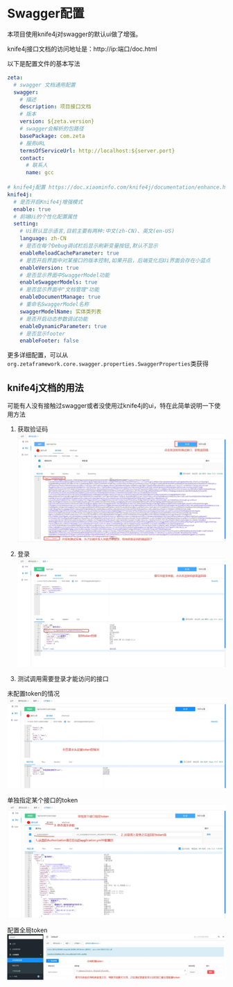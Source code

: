 # Swagger配置
本项目使用knife4j对swagger的默认ui做了增强。

knife4j接口文档的访问地址是：http://ip:端口/doc.html

以下是配置文件的基本写法
```yaml
zeta:
  # swagger 文档通用配置
  swagger:
    # 描述
    description: 项目接口文档
    # 版本
    version: ${zeta.version}
    # swagger会解析的包路径
    basePackage: com.zeta
    # 服务URL
    termsOfServiceUrl: http://localhost:${server.port}
    contact:
      # 联系人
      name: gcc

# knife4j配置 https://doc.xiaominfo.com/knife4j/documentation/enhance.html
knife4j:
  # 是否开启Knife4j增强模式
  enable: true
  # 前端Ui的个性化配置属性
  setting:
    # Ui默认显示语言,目前主要有两种:中文(zh-CN)、英文(en-US)
    language: zh-CN
    # 是否在每个Debug调试栏后显示刷新变量按钮,默认不显示
    enableReloadCacheParameter: true
    # 是否开启界面中对某接口的版本控制,如果开启，后端变化后Ui界面会存在小蓝点
    enableVersion: true
    # 是否显示界面中SwaggerModel功能
    enableSwaggerModels: true
    # 是否显示界面中"文档管理"功能
    enableDocumentManage: true
    # 重命名SwaggerModel名称
    swaggerModelName: 实体类列表
    # 是否开启动态参数调试功能
    enableDynamicParameter: true
    # 是否显示footer
    enableFooter: false
```

更多详细配置，可以从`org.zetaframework.core.swagger.properties.SwaggerProperties`类获得

## knife4j文档的用法

可能有人没有接触过swagger或者没使用过knife4j的ui，特在此简单说明一下使用方法

1. 获取验证码
![获取验证码](./img/获取验证码.jpg)

2. 登录
![登录](./img/登录.jpg)

3. 测试调用需要登录才能访问的接口

未配置token的情况
![未在请求头配置token的情况](./img/未在请求头配置token的情况.jpg)

单独指定某个接口的token
![单独指定某个接口的token](./img/单独指定某个接口的token.jpg)

配置全局token
![全局配置token](./img/全局配置token.jpg)
